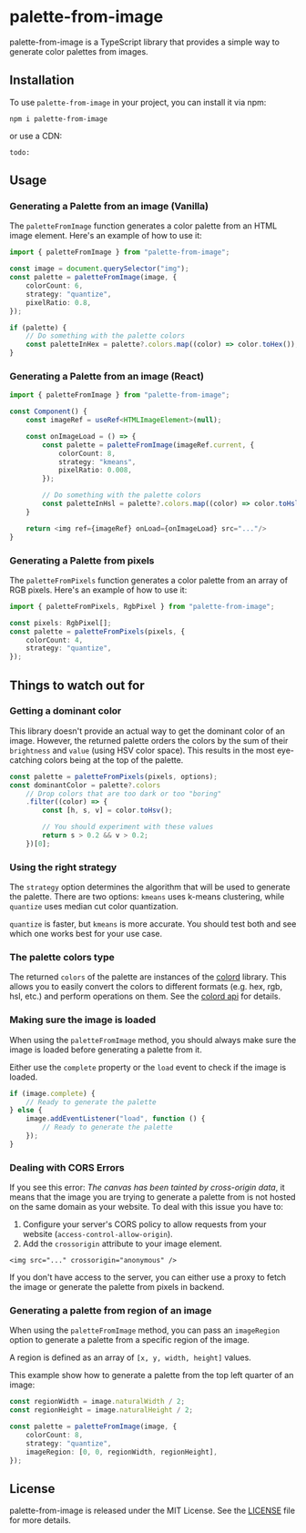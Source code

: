 # palette-from-image

palette-from-image is a TypeScript library that provides a simple way to generate color palettes from images.

## Installation

To use `palette-from-image` in your project, you can install it via npm:

```
npm i palette-from-image
```

or use a CDN:

```
todo:
```

## Usage

### Generating a Palette from an image (Vanilla)

The `paletteFromImage` function generates a color palette from an HTML image element. Here's an example of how to use it:

```typescript
import { paletteFromImage } from "palette-from-image";

const image = document.querySelector("img");
const palette = paletteFromImage(image, {
    colorCount: 6,
    strategy: "quantize",
    pixelRatio: 0.8,
});

if (palette) {
    // Do something with the palette colors
    const paletteInHex = palette?.colors.map((color) => color.toHex());
}
```

### Generating a Palette from an image (React)

```typescript
import { paletteFromImage } from "palette-from-image";

const Component() {
	const imageRef = useRef<HTMLImageElement>(null);

	const onImageLoad = () => {
		const palette = paletteFromImage(imageRef.current, {
			colorCount: 8,
			strategy: "kmeans",
			pixelRatio: 0.008,
		});

		// Do something with the palette colors
		const paletteInHsl = palette?.colors.map((color) => color.toHslString());
	}

	return <img ref={imageRef} onLoad={onImageLoad} src="..."/>
}

```

### Generating a Palette from pixels

The `paletteFromPixels` function generates a color palette from an array of RGB pixels. Here's an example of how to use it:

```typescript
import { paletteFromPixels, RgbPixel } from "palette-from-image";

const pixels: RgbPixel[];
const palette = paletteFromPixels(pixels, {
    colorCount: 4,
    strategy: "quantize",
});
```

## Things to watch out for

### Getting a dominant color

This library doesn't provide an actual way to get the dominant color of an image. However, the
returned palette orders the colors by the sum of their `brightness` and `value` (using HSV color
space). This results in the most eye-catching colors being at the top of the palette.

```typescript
const palette = paletteFromPixels(pixels, options);
const dominantColor = palette?.colors
    // Drop colors that are too dark or too "boring"
    .filter((color) => {
        const [h, s, v] = color.toHsv();

        // You should experiment with these values
        return s > 0.2 && v > 0.2;
    })[0];
```

### Using the right strategy

The `strategy` option determines the algorithm that will be used to generate the palette. There are
two options: `kmeans` uses k-means clustering, while `quantize` uses median cut color quantization.

`quantize` is faster, but `kmeans` is more accurate. You should test both and see which one works best for your use case.

### The palette colors type

The returned `colors` of the palette are instances of the [colord](https://github.com/omgovich/colord)
library. This allows you to easily convert the colors to different formats (e.g. hex, rgb, hsl,
etc.) and perform operations on them. See the [colord api](https://github.com/omgovich/colord#api)
for details.

### Making sure the image is loaded

When using the `paletteFromImage` method, you should always make sure the image is loaded before generating a palette from it.

Either use the `complete` property or the `load` event to check if the image is loaded.

```typescript
if (image.complete) {
    // Ready to generate the palette
} else {
    image.addEventListener("load", function () {
        // Ready to generate the palette
    });
}
```

### Dealing with CORS Errors

If you see this error: _The canvas has been tainted by cross-origin data_, it means that the image
you are trying to generate a palette from is not hosted on the same domain as your website. To deal
with this issue you have to:

1. Configure your server's CORS policy to allow requests from your website (`access-control-allow-origin`).
2. Add the `crossorigin` attribute to your image element.

```
<img src="..." crossorigin="anonymous" />
```

If you don't have access to the server, you can either use a proxy to fetch the image or generate the palette from pixels in backend.

### Generating a palette from region of an image

When using the `paletteFromImage` method, you can pass an `imageRegion` option to generate a palette from a specific region of the image.

A region is defined as an array of `[x, y, width, height]` values.

This example show how to generate a palette from the top left quarter of an image:

```typescript
const regionWidth = image.naturalWidth / 2;
const regionHeight = image.naturalHeight / 2;

const palette = paletteFromImage(image, {
    colorCount: 8,
    strategy: "quantize",
    imageRegion: [0, 0, regionWidth, regionHeight],
});
```

## License

palette-from-image is released under the MIT License. See the [LICENSE](./LICENSE) file for more details.
